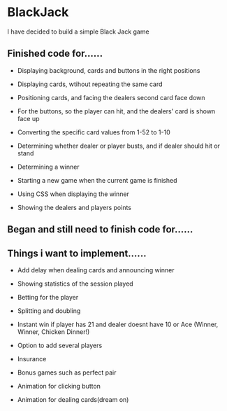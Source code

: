 # BlackJack

I have decided to build a simple Black Jack game

## Finished code for......

* Displaying background, cards and buttons in the right positions

* Displaying cards, wtihout repeating the same card

* Positioning cards, and facing the dealers second card face down

* For the buttons, so the player can hit, and the dealers' card is shown face up 

* Converting the specific card values from 1-52 to 1-10

* Determining whether dealer or player busts, and if dealer should hit or stand

* Determining a winner

* Starting a new game when the current game is finished

* Using CSS when displaying the winner

* Showing the dealers and players points

## Began and still need to finish code for......


## Things i want to implement......

* Add delay when dealing cards and announcing winner

* Showing statistics of the session played 

* Betting for the player

* Splitting and doubling

* Instant win if player has 21 and dealer doesnt have 10 or Ace (Winner, Winner, Chicken Dinner!)

* Option to add several players

* Insurance

* Bonus games such as perfect pair

* Animation for clicking button

* Animation for dealing cards(dream on)
